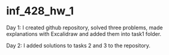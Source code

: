 # inf_428_hw_1

Day 1: I created github repository, solved three problems, made explanations with Excalidraw and added them into task1 folder.

Day 2: I added solutions to tasks 2 and 3 to the repository.
